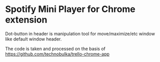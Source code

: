 # Spotify Mini Player for Chrome extension


Dot-button in header is manipulation tool for move/maximize/etc window like default window header.

The code is taken and processed on the basis of https://github.com/technobulka/trello-chrome-app
